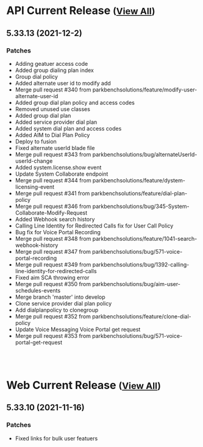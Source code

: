 
# API Current Release <small>([View All](/API.md))</small>
## 5.33.13 (2021-12-2)
### Patches 

- Adding geatuer access code
- Added group dialing plan index
- Group dial policy
- Added alternate user id to modify add
- Merge pull request #340 from parkbenchsolutions/feature/modify-user-alternate-user-id
- Added group dial plan policy and access codes
- Removed unused use classes
- Added group dial plan
- Added service provider dial plan
- Added system dial plan and access codes
- Added AIM to Dial Plan Policy
- Deploy to fusion
- Fixed alternate userId blade file
- Merge pull request #343 from parkbenchsolutions/bug/alternateUserId-userId-change
- Added system.license.show event
- Update System Collaborate endpoint
- Merge pull request #344 from parkbenchsolutions/feature/dystem-licensing-event
- Merge pull request #341 from parkbenchsolutions/feature/dial-plan-policy
- Merge pull request #346 from parkbenchsolutions/bug/345-System-Collaborate-Modify-Request
- Added Webhook search history
- Calling Line Identity for Redirected Calls fix for User Call Policy
- Bug fix for Voice Portal Recording
- Merge pull request #348 from parkbenchsolutions/feature/1041-search-webhook-history
- Merge pull request #347 from parkbenchsolutions/bug/571-voice-portal-recording
- Merge pull request #349 from parkbenchsolutions/bug/1392-calling-line-identity-for-redirected-calls
- Fixed aim SCA throwing error
- Merge pull request #350 from parkbenchsolutions/bug/aim-user-schedules-events
- Merge branch &#39;master&#39; into develop
- Clone service provider dial plan policy
- Add dialplanpolicy to clonegroup
- Merge pull request #352 from parkbenchsolutions/feature/clone-dial-policy
- Update Voice Messaging Voice Portal get request
- Merge pull request #353 from parkbenchsolutions/bug/571-voice-portal-get-request

<br><br>
# Web Current Release <small>([View All](/Web.md))</small>
## 5.33.10 (2021-11-16)
### Patches 

- Fixed links for bulk user featuers

  